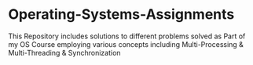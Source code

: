 # Operating-Systems-Assignments
This Repository includes solutions to different problems solved as Part of my OS Course employing various concepts including Multi-Processing &amp; Multi-Threading & Synchronization
